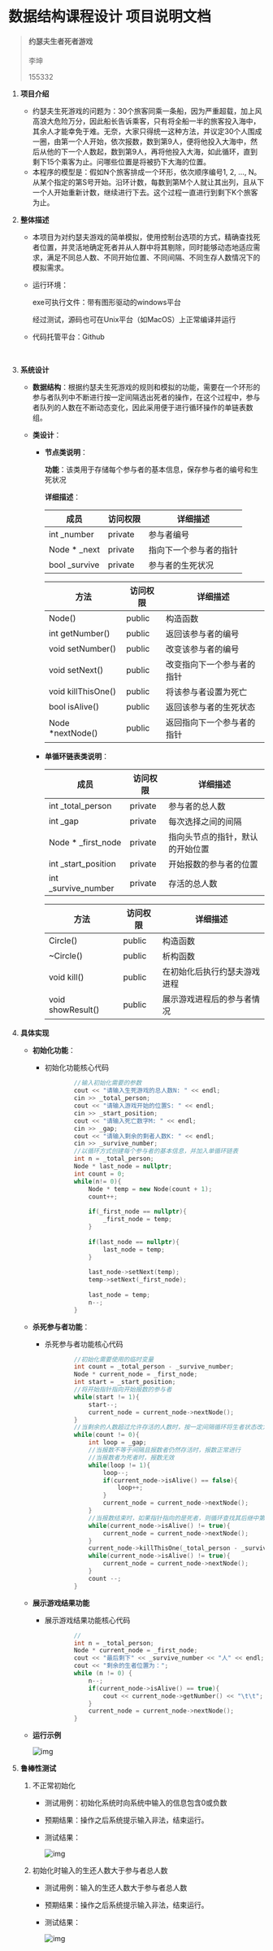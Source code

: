 # 数据结构课程设计 项目说明文档

>  #### 约瑟夫生者死者游戏
>
>  李坤
>
>  155332





1. **项目介绍**

   - 约瑟夫生死游戏的问题为：30个旅客同乘一条船，因为严重超载，加上风高浪大危险万分，因此船长告诉乘客，只有将全船一半的旅客投入海中，其余人才能幸免于难。无奈，大家只得统一这种方法，并议定30个人围成一圈，由第一个人开始，依次报数，数到第9人，便将他投入大海中，然后从他的下一个人数起，数到第9人，再将他投入大海，如此循环，直到剩下15个乘客为止。问哪些位置是将被扔下大海的位置。
   - 本程序的模型是：假如N个旅客排成一个环形，依次顺序编号1, 2, …, N。从某个指定的第S号开始。沿环计数，每数到第M个人就让其出列，且从下一个人开始重新计数，继续进行下去。这个过程一直进行到剩下K个旅客为止。

2. **整体描述**

   - 本项目为对约瑟夫游戏的简单模拟，使用控制台选项的方式，精确查找死者位置，并灵活地确定死者并从人群中将其剔除，同时能够动态地适应需求，满足不同总人数、不同开始位置、不同间隔、不同生存人数情况下的模拟需求。

   - 运行环境：

     exe可执行文件：带有图形驱动的windows平台

     经过测试，源码也可在Unix平台（如MacOS）上正常编译并运行

   - 代码托管平台：Github

     ​

3. **系统设计**

   - **数据结构**：根据约瑟夫生死游戏的规则和模拟的功能，需要在一个环形的参与者队列中不断进行按一定间隔选出死者的操作，在这个过程中，参与者队列的人数在不断动态变化，因此采用便于进行循环操作的单链表数组。

   - **类设计**：

     - **节点类说明**：

       **功能**：该类用于存储每个参与者的基本信息，保存参与者的编号和生死状况

       **详细描述**：

       | 成员            | 访问权限    | 详细描述        |
       | ------------- | ------- | ----------- |
       | int _number   | private | 参与者编号       |
       | Node * _next  | private | 指向下一个参与者的指针 |
       | bool _survive | private | 参与者的生死状况    |

       | 方法                 | 访问权限   | 详细描述          |
       | ------------------ | ------ | ------------- |
       | Node()             | public | 构造函数          |
       | int getNumber()    | public | 返回该参与者的编号     |
       | void setNumber()   | public | 改变该参与者的编号     |
       | void setNext()     | public | 改变指向下一个参与者的指针 |
       | void killThisOne() | public | 将该参与者设置为死亡    |
       | bool isAlive()     | public | 返回该参与者的生死状态   |
       | Node *nextNode()   | public | 返回指向下一个参与者的指针 |

     - **单循环链表类说明**：

       | 成员                  | 访问权限    | 详细描述             |
       | ------------------- | ------- | ---------------- |
       | int _total_person   | private | 参与者的总人数          |
       | int _gap            | private | 每次选择之间的间隔        |
       | Node * _first_node  | private | 指向头节点的指针，默认的开始位置 |
       | int _start_position | private | 开始报数的参与者的位置      |
       | int _survive_number | private | 存活的总人数           |

       | 方法                | 访问权限   | 详细描述           |
       | ----------------- | ------ | -------------- |
       | Circle()          | public | 构造函数           |
       | ~Circle()         | public | 析构函数           |
       | void kill()       | public | 在初始化后执行约瑟夫游戏进程 |
       | void showResult() | public | 展示游戏进程后的参与者情况  |



4. **具体实现**

   - **初始化功能**：

     - 初始化功能核心代码

       ```c++
               //输入初始化需要的参数
               cout << "请输入生死游戏的总人数N: " << endl;
               cin >> _total_person;
               cout << "请输入游戏开始的位置S: " << endl;
               cin >> _start_position;
               cout << "请输入死亡数字M: " << endl;
               cin >> _gap;
               cout << "请输入剩余的剩者人数K: " << endl;
               cin >> _survive_number;
               //以循环方式创建每个参与者的基本信息，并加入单循环链表
               int n = _total_person;
               Node * last_node = nullptr;
               int count = 0;
               while(n!= 0){
                   Node * temp = new Node(count + 1);
                   count++;
                   
                   if(_first_node == nullptr){
                       _first_node = temp;
                   }
                   
                   if(last_node == nullptr){
                       last_node = temp;
                   }
                   
                   last_node->setNext(temp);
                   temp->setNext(_first_node);
                   
                   last_node = temp;
                   n--;
               }
       ```

   - **杀死参与者功能**：

     - 杀死参与者功能核心代码

       ```c++
               //初始化需要使用的临时变量
               int count = _total_person - _survive_number;
               Node * current_node = _first_node;
               int start = _start_position;
               //将开始指针指向开始报数的参与者
               while(start != 1){
                   start--;
                   current_node = current_node->nextNode();
               }
               //当剩余的人数超过允许存活的人数时，按一定间隔循环将生者状态改为死者
               while(count != 0){
                   int loop = _gap;
                   //当报数不等于间隔且报数者仍然存活时，报数正常进行
                   //当报数者为死者时，报数无效
                   while(loop != 1){
                       loop--;
                       if(current_node->isAlive() == false){
                           loop++;
                       }
                       current_node = current_node->nextNode();
                   }
                   //当报数结束时，如果指针指向的是死者，则循环查找其后继中第一个不为死者的人
                   while(current_node->isAlive() != true){
                       current_node = current_node->nextNode();
                   }
                   current_node->killThisOne(_total_person - _survive_number - count + 1);
                   while(current_node->isAlive() != true){
                       current_node = current_node->nextNode();
                   }
                   count --;
               }
       ```

   - **展示游戏结果功能** 

     - 展示游戏结果功能核心代码

       ```c++
               //
               int n = _total_person;
               Node * current_node = _first_node;
               cout << "最后剩下" << _survive_number << "人" << endl;
               cout << "剩余的生者位置为：";
               while (n != 0) {
                   n--;
                   if(current_node->isAlive() == true){
                       cout << current_node->getNumber() << "\t\t";
                   }
                   current_node = current_node->nextNode();
               }
       ```

   - **运行示例**

     ![img](./img/demo.png)

5. **鲁棒性测试**

   1. 不正常初始化

      - 测试用例：初始化系统时向系统中输入的信息包含0或负数

      - 预期结果：操作之后系统提示输入非法，结束运行。

      - 测试结果：

        ![img](./img/1.png)

   2. 初始化时输入的生还人数大于参与者总人数

      - 测试用例：输入的生还人数大于参与者总人数

      - 预期结果：操作之后系统提示输入非法，结束运行。

      - 测试结果：

        ![img](./img/2.png)


​